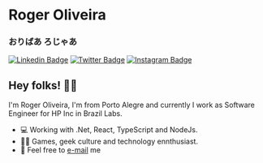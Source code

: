 # Roger Oliveira
### おりばあ  ろじゃあ
[![Linkedin Badge](https://img.shields.io/badge/-LinkedIn-blue?style=flat&logo=LinkedIn&logoColor=white)](https://www.linkedin.com/in/rogerpolvr)
[![Twitter Badge](https://img.shields.io/badge/-Twitter-1ca0f1?style=flat&logo=Twitter&logoColor=white)](https://twitter.com/rogerpolvr)
[![Instagram Badge](https://img.shields.io/badge/-Instagram-C13584?style=flat&logo=Instagram&logoColor=white)](https://www.instagram.com/rogerpolvr)


## Hey folks! ✌🏻

I'm Roger Oliveira, I'm from Porto Alegre and currently I work as Software Engineer for HP Inc in Brazil Labs.

- 💻 Working with .Net, React, TypeScript and NodeJs.
- 🤘🏻 Games, geek culture and technology ennthusiast.
- 📩 Feel free to [e-mail](mailto:rogerpolvr@gmail.com) me
